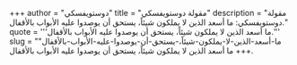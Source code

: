 +++
author = "دوستويفسكي"
title = "مقولة دوستويفسكي"
description = "مقولة دوستويفسكي: ما أسعد الذين لا يملكون شيئاً، يستحق أن يوصدوا عليه الأبواب بالأقفال."
quote = '''ما أسعد الذين لا يملكون شيئاً، يستحق أن يوصدوا عليه الأبواب بالأقفال.'''
slug = "ما-أسعد-الذين-لا-يملكون-شيئاً،-يستحق-أن-يوصدوا-عليه-الأبواب-بالأقفال"
+++
ما أسعد الذين لا يملكون شيئاً، يستحق أن يوصدوا عليه الأبواب بالأقفال.
